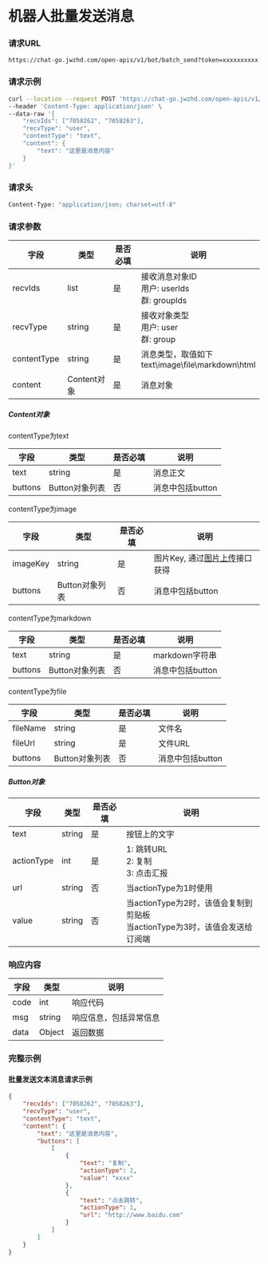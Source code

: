 # 机器人批量发送消息

### 请求URL

`https://chat-go.jwzhd.com/open-apis/v1/bot/batch_send?token=xxxxxxxxxx`

### 请求示例

```bash
curl --location --request POST 'https://chat-go.jwzhd.com/open-apis/v1/bot/batch_send?token=xxxx' \
--header 'Content-Type: application/json' \
--data-raw '{
    "recvIds": ["7058262", "7058263"],
    "recvType": "user",
    "contentType": "text",
    "content": {
        "text": "这里是消息内容"
    }
}'
```

### 请求头

```bash
Content-Type: "application/json; charset=utf-8"
```

### 请求参数

| 字段        | 类型        | 是否必填 | 说明                                                     |
| ----------- | ----------- | -------- | -------------------------------------------------------- |
| recvIds     | list        | 是       | 接收消息对象ID<br/>用户: userIds<br/>群: groupIds        |
| recvType    | string      | 是       | 接收对象类型<br/>用户: user<br/>群: group                |
| contentType | string      | 是       | 消息类型，取值如下<br/>text\\image\\file\\markdown\\html |
| content     | Content对象 | 是       | 消息对象                                                 |

##### Content对象

contentType为text

| 字段    | 类型           | 是否必填 | 说明             |
| ------- | -------------- | -------- | ---------------- |
| text    | string         | 是       | 消息正文         |
| buttons | Button对象列表 | 否       | 消息中包括button |

contentType为image

| 字段     | 类型           | 是否必填 | 说明                                                                     |
| -------- | -------------- | -------- | ------------------------------------------------------------------------ |
| imageKey | string         | 是       | 图片Key, 通过[图片上传](https://www.yhchat.com/document/400-452)接口获得 |
| buttons  | Button对象列表 | 否       | 消息中包括button                                                         |

contentType为markdown

| 字段    | 类型           | 是否必填 | 说明             |
| ------- | -------------- | -------- | ---------------- |
| text    | string         | 是       | markdown字符串   |
| buttons | Button对象列表 | 否       | 消息中包括button |

contentType为file

| 字段     | 类型           | 是否必填 | 说明             |
| -------- | -------------- | -------- | ---------------- |
| fileName | string         | 是       | 文件名           |
| fileUrl  | string         | 是       | 文件URL          |
| buttons  | Button对象列表 | 否       | 消息中包括button |

##### Button对象

| 字段       | 类型   | 是否必填 | 说明                                                                            |
| ---------- | ------ | -------- | ------------------------------------------------------------------------------- |
| text       | string | 是       | 按钮上的文字                                                                    |
| actionType | int    | 是       | 1: 跳转URL<br/>2: 复制<br/>3: 点击汇报                                          |
| url        | string | 否       | 当actionType为1时使用                                                           |
| value      | string | 否       | 当actionType为2时，该值会复制到剪贴板<br/>当actionType为3时，该值会发送给订阅端 |

### 响应内容

| 字段 | 类型   | 说明                   |
| ---- | ------ | ---------------------- |
| code | int    | 响应代码               |
| msg  | string | 响应信息，包括异常信息 |
| data | Object | 返回数据               |

### 完整示例

#### 批量发送文本消息请求示例

```json
{
    "recvIds": ["7058262", "7058263"],
    "recvType": "user",
    "contentType": "text",
    "content": {
        "text": "这里是消息内容",
        "buttons": [
            [
                {
                    "text": "复制",
                    "actionType": 2,
                    "value": "xxxx"
                },
                {
                    "text": "点击跳转",
                    "actionType": 1,
                    "url": "http://www.baidu.com"
                }
            ]
        ]
    }
}
```
